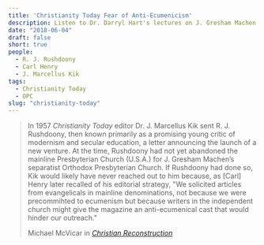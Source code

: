 ```yaml
---
title: 'Christianity Today Fear of Anti-Ecumenicism'
description: Listen to Dr. Darryl Hart's lectures on J. Gresham Machen and the founding of the Orthodox Presbyterian Church.
date: "2018-06-04"
draft: false
short: true
people:
  - R. J. Rushdoony
  - Carl Henry
  - J. Marcellus Kik
tags:
  - Christianity Today
  - OPC
slug: "christianity-today"
---
```


<blockquote class="blockquote">
  <p class="mb-0">In 1957 <em>Christianity Today</em> editor Dr. J. Marcellus Kik sent R. J. Rushdoony, then known primarily as a promising young critic of modernism and secular education, a letter announcing the launch of a new venture. At the time, Rushdoony had not yet abandoned the mainline Presbyterian Church (U.S.A.) for J. Gresham Machen’s separatist Orthodox Presbyterian Church. If Rushdoony had done so, Kik would likely have never reached out to him because, as [Carl] Henry later recalled of his editorial strategy, "We solicited articles from evangelicals in mainline denominations, not because we were precommihted to ecumenism but because writers in the independent church might give the magazine an anti-ecumenical cast that would hinder our outreach."</p>
  <footer class="blockquote-footer">Michael McVicar in <cite title="Source Title"><a href="https://amzn.to/2JgtHZ6">Christian Reconstruction</a></cite></footer>
</blockquote>
